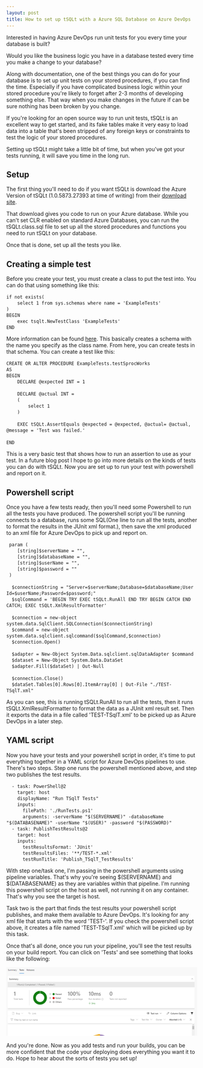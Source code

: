 ```yaml
---
layout: post
title: How to set up tSQLt with a Azure SQL Database on Azure DevOps
---
```


Interested in having Azure DevOps run unit tests for you every time your database is built?

Would you like the business logic you have in a database tested every time you make a change to your database?

Along with documentation, one of the best things you can do for your database is to set up unit tests on your stored procedures, if you can find the time. Especially if you have complicated business logic within your stored procedure you're likely to forget after 2-3 months of developing something else. That way when you make changes in the future if can be sure nothing has been broken by you change.

If you're looking for an open source way to run unit tests, tSQLt is an excellent way to get started, and its fake tables make it very easy to load data into a table that's been stripped of any foreign keys or constraints to test the logic of your stored procedures.

Setting up tSQLt might take a little bit of time, but when you've got your tests running, it will save you time in the long run.

## Setup

The first thing you'll need to do if you want tSQLt is download the Azure Version of tSQLt (1.0.5873.27393 at time of writing) from their [download site](https://tsqlt.org/downloads/).

That download gives you code to run on your Azure database. While you can't set CLR enabled on standard Azure Databases, you can run the tSQLt.class.sql file to set up all the stored procedures and functions you need to run tSQLt on your database.

Once that is done, set up all the tests you like. 

## Creating a simple test

Before you create your test, you must create a class to put the test into. You can do that using something like this:

```
if not exists(
    select 1 from sys.schemas where name = 'ExampleTests'
)
BEGIN
    exec tsqlt.NewTestClass 'ExampleTests'
END 
```

More information can be found [here](https://tsqlt.org/user-guide/test-creation-and-execution/newtestclass/). This basically creates a schema with the name you specify as the class name. From here, you can create tests in that schema. You can create a test like this:

```
CREATE OR ALTER PROCEDURE ExampleTests.testSprocWorks
AS
BEGIN
    DECLARE @expected INT = 1

    DECLARE @actual INT = 
    (
        select 1
    )

    EXEC tSQLt.AssertEquals @expected = @expected, @actual= @actual, @message = 'Test was failed.'

END
```

This is a very basic test that shows how to run an assertion to use as your test. In a future blog post I hope to go into more details on the kinds of tests you can do with tSQLt. Now you are set up to run your test with powershell and report on it.

## Powershell script

Once you have a few tests ready, then you'll need some Powershell to run all the tests you have produced. The powershell script you'll be running connects to a database, runs some SQL(One line to run all the tests, another to format the results in the JUnit xml format.), then save the xml produced to an xml file for Azure DevOps to pick up and report on.

```
 param (
    [string]$serverName = "",
    [string]$databaseName = "",
    [string]$userName = "",
    [string]$password = ""
 )

  $connectionString = "Server=$serverName;Database=$databaseName;User Id=$userName;Password=$password;"
  $sqlCommand = 'BEGIN TRY EXEC tSQLt.RunAll END TRY BEGIN CATCH END CATCH; EXEC tSQLt.XmlResultFormatter'

  $connection = new-object system.data.SqlClient.SQLConnection($connectionString)
  $command = new-object system.data.sqlclient.sqlcommand($sqlCommand,$connection)
  $connection.Open()

  $adapter = New-Object System.Data.sqlclient.sqlDataAdapter $command
  $dataset = New-Object System.Data.DataSet
  $adapter.Fill($dataSet) | Out-Null

  $connection.Close()
  $dataSet.Tables[0].Rows[0].ItemArray[0] | Out-File "./TEST-TSqlT.xml"
```

As you can see, this is running tSQLt.RunAll to run all the tests, then it runs tSQLt.XmlResultFormatter to format the data as a JUnit xml result set. Then it exports the data in a file called 'TEST-TSqlT.xml' to be picked up as Azure DevOps in a later step.

## YAML script

Now you have your tests and your powershell script in order, it's time to put everything together in a YAML script for Azure DevOps pipelines to use. There's two steps. Step one runs the powershell mentioned above, and step two publishes the test results.

```
  - task: PowerShell@2
    target: host
    displayName: "Run TSqlT Tests"
    inputs:
      filePath: './RunTests.ps1'
      arguments: -serverName "$(SERVERNAME)" -databaseName "$(DATABASENAME)" -userName "$(USER)" -password "$(PASSWORD)"
  - task: PublishTestResults@2 
    target: host
    inputs:
      testResultsFormat: 'JUnit'
      testResultsFiles: '**/TEST-*.xml'
      testRunTitle: 'Publish_TSqlT_TestResults'
```
With step one/task one, I'm passing in the powershell arguments using pipeline variables. That's why you're seeing $(SERVERNAME) and $(DATABASENAME) as they are variables within that pipeline. I'm running this powershell script on the host as well, not running it on any container. That's why you see the target is host.

Task two is the part that finds the test results your powershell script publishes, and make them available to Azure DevOps. It's looking for any xml file that starts with the word 'TEST-'. If you check the powershell script above, it creates a file named 'TEST-TSqlT.xml' which will be picked up by this task.

Once that's all done, once you run your pipeline, you'll see the test results on your build report. You can click on 'Tests' and see something that looks like the following: 

![Test Results](/../blog_images/test_results.png "Test Results")

And you're done. Now as you add tests and run your builds, you can be more confident that the code your deploying does everything you want it to do. Hope to hear about the sorts of tests you set up!